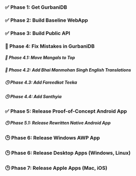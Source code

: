 ### ✅ Phase 1: Get GurbaniDB
### ✅ Phase 2: Build Baseline WebApp
### ✅ Phase 3: Build Public API
### 🔄 Phase 4: Fix Mistakes in GurbaniDB
##### 🔄 Phase 4.1: Move Mangals to Top
##### 🔄 Phase 4.2: Add Bhai Manmohan Singh English Translations
##### 🕒 Phase 4.3: Add Fareedkot Teeka
##### 🕒 Phase 4.4: Add Santhyia
### ✅ Phase 5: Release Proof-of-Concept Android App
##### 🕒 Phase 5.1: Release Rewritten Native Android App
### 🕒 Phase 6: Release Windows AWP App
### 🕒 Phase 6: Release Desktop Apps (Windows, Linux)
### 🕒 Phase 7: Release Apple Apps (Mac, iOS)
